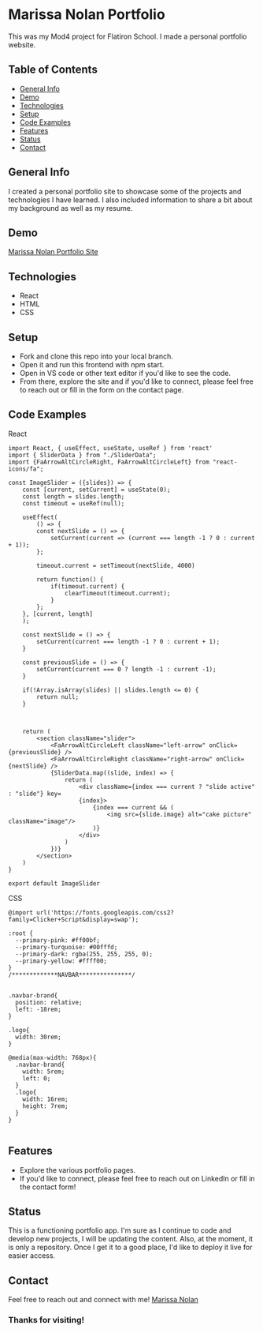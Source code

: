 # Marissa Nolan Portfolio
This was my Mod4 project for Flatiron School. I made a personal portfolio website.


## Table of Contents
* [General Info](#General-Info)
* [Demo](#Demo)
* [Technologies](#Technologies)
* [Setup](#Setup)
* [Code Examples](#Code-Examples)
* [Features](#Features)
* [Status](#Status)
* [Contact](#Contact)

## General Info
I created a personal portfolio site to showcase some of the projects and technologies I have learned. I also included information to share a bit about my background as well as my resume.

## Demo
[Marissa Nolan Portfolio Site](https://www.loom.com/share/8dc078e6b6574111ba073bd4e9cc24f1)

## Technologies
* React
* HTML
* CSS


## Setup
* Fork and clone this repo into your local branch.
* Open it and run this frontend with npm start.
* Open in VS code or other text editor if you'd like to see the code.
* From there, explore the site and if you'd like to connect, please feel free to reach out or fill in the form on the contact page.

## Code Examples
React
```
import React, { useEffect, useState, useRef } from 'react'
import { SliderData } from "./SliderData";
import {FaArrowAltCircleRight, FaArrowAltCircleLeft} from "react-icons/fa";

const ImageSlider = ({slides}) => {
    const [current, setCurrent] = useState(0);
    const length = slides.length;
    const timeout = useRef(null);

    useEffect(
        () => {
        const nextSlide = () => {
            setCurrent(current => (current === length -1 ? 0 : current + 1));
        };

        timeout.current = setTimeout(nextSlide, 4000)

        return function() {
            if(timeout.current) {
                clearTimeout(timeout.current);
            }
        };
    }, [current, length]
    );

    const nextSlide = () => {
        setCurrent(current === length -1 ? 0 : current + 1);
    }

    const previousSlide = () => {
        setCurrent(current === 0 ? length -1 : current -1);
    }

    if(!Array.isArray(slides) || slides.length <= 0) {
        return null;
    }

    

    return (
        <section className="slider">
            <FaArrowAltCircleLeft className="left-arrow" onClick={previousSlide} />
            <FaArrowAltCircleRight className="right-arrow" onClick={nextSlide} />
            {SliderData.map((slide, index) => {
                return (
                    <div className={index === current ? "slide active" : "slide"} key=
                    {index}>
                        {index === current && (
                            <img src={slide.image} alt="cake picture" className="image"/>
                        )}
                    </div>
                )
            })}
        </section>
    )
}

export default ImageSlider

```

CSS
```
@import url('https://fonts.googleapis.com/css2?family=Clicker+Script&display=swap');

:root {
  --primary-pink: #ff00bf;
  --primary-turquoise: #00fffd;
  --primary-dark: rgba(255, 255, 255, 0);
  --primary-yellow: #ffff00; 
}
/*************NAVBAR***************/


.navbar-brand{
  position: relative;
  left: -18rem;
}

.logo{
  width: 30rem;
}

@media(max-width: 768px){
  .navbar-brand{
    width: 5rem;
    left: 0;
  }
  .logo{
    width: 16rem;
    height: 7rem;
  }
}


```

## Features
* Explore the various portfolio pages.
* If you'd like to connect, please feel free to reach out on LinkedIn or fill in the contact form!

## Status
This is a functioning portfolio app. I'm sure as I continue to code and develop new projects, I will be updating the content. Also, at the moment, it is only a repository. Once I get it to a good place, I'd like to deploy it live for easier access.

## Contact
Feel free to reach out and connect with me!
[Marissa Nolan](https://www.linkedin.com/in/marissanolan1/) 

### Thanks for visiting!
